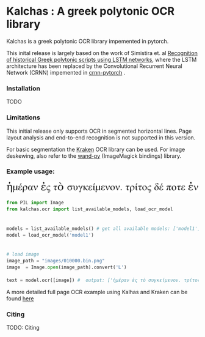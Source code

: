 # Kalchas : A greek polytonic OCR library  


Kalchas is a greek polytonic OCR library impemented in pytorch. 

This inital release is largely based on the work of Simistira et. al [Recognition of historical Greek polytonic scripts using LSTM networks](https://ieeexplore.ieee.org/abstract/document/7333865/), 
where the LSTM architecture has been replaced by the Convolutional Recurrent Neural Network (CRNN) impemented in [crnn-pytorch](https://github.com/GitYCC/crnn-pytorch) . 

 




### Installation 

TODO


### Limitations 

This initial release only supports OCR in segmented horizontal lines. Page layout analysis and end-to-end recognition is not supported in this version.

For basic segmentation the [Kraken](https://github.com/mittagessen/kraken) OCR library can be used. For image deskewing, also refer to the [wand-py](https://docs.wand-py.org/) (ImageMagick  bindings) library. 



###  Example usage: 


 
![Test image](./images/010000.bin.png "Test image")

```python
from PIL import Image
from kalchas.ocr import list_available_models, load_ocr_model


models = list_available_models() # get all available models: ['model1']
model = load_ocr_model('model1') 


# load image 
image_path = "images/010000.bin.png" 
image  = Image.open(image_path).convert('L')
 
text = model.ocr([image]) #  output: ['ἡμέραν ἐς τὸ συγκείμενον. τρίτος δέ ποτε ἐν']

``` 


A more detailed full page OCR example using Kalhas and Kraken can be found [here](demo.ipynb)


### Citing


TODO: Citing

